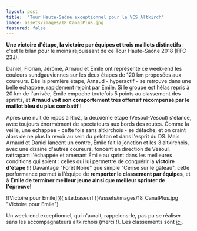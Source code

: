 ```yaml
---
layout: post
title:  "Tour Haute-Saône exceptionnel pour le VCS Altkirch"
image: assets/images/18_CanalPlus.jpg
featured: false
---
```


**Une victoire d'étape, la victoire par équipes et trois maillots distinctifs** : c'est le bilan pour le moins réjouissant de ce Tour Haute-Saône 2018 (FFC 23J).

Daniel, Florian, Jérôme, Arnaud et Émile ont représenté ce week-end les couleurs sundgauviennes sur les deux étapes de 120 km proposées aux coureurs. Dès la première étape, Arnaud - hyperactif - se retrouve dans une belle échappée, rapidement rejoint par Émile. Si le groupe est hélas repris à 20 km de l'arrivée, Émile empoche toutefois 5 points au classement des sprints, et **Arnaud voit son comportement très offensif récompensé par le maillot bleu du plus combatif** !

Après une nuit de repos à Rioz, la deuxième étape (Vesoul-Vesoul) s'élance, avec toujours énormément de spectateurs aux bords des routes. Comme la veille, une échappée - cette fois sans altkirchois - se détache, et on craint alors de ne plus la revoir au sein du peloton et dans l'esprit du DS. Mais Arnaud et Daniel lancent un contre, Émile fait la jonction et les 3 altkirchois, avec une dizaine d'autres coureurs, foncent en direction de Vesoul, rattrapant l'échappée et amenant Émile au sprint dans les meilleures conditions qui soient : celles qui lui permettre de conquérir la **victoire d'étape** !!! Davantage "Forêt Noire" que simple "Cerise sur le gâteau", cette performance permet à l'équipe de **remporter le classement par équipes**, et à **Émile de terminer meilleur jeune ainsi que meilleur sprinter de l'épreuve!**

![Victoire pour Emile]({{ site.baseurl }}/assets/images/18_CanalPlus.jpg "Victoire pour Emile")

Un week-end exceptionnel, qui n'aurait, rappelons-le, pas pu se réaliser sans les accompagnateurs altkirchois (merci !). Les classements sont [ici](http://www.tour-haute-saone.fr/images/documents/2018/e2.pdf).